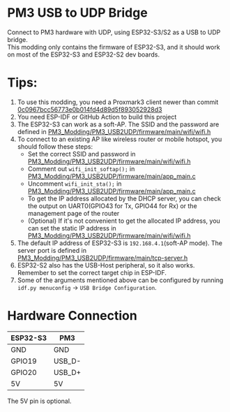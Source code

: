 # PM3 USB to UDP Bridge

Connect to PM3 hardware with UDP, using ESP32-S3/S2 as a USB to UDP bridge.  
This modding only contains the firmware of ESP32-S3, and it should work on most of the ESP32-S3 and ESP32-S2 dev boards.  

# Tips:
1. To use this modding, you need a Proxmark3 client newer than commit [0c0967bcc56773e0b014fd4d89d5f893052928d3](https://github.com/RfidResearchGroup/proxmark3/commit/0c0967bcc56773e0b014fd4d89d5f893052928d3)
2. You need ESP-IDF or GitHub Action to build this project
3. The ESP32-S3 can work as a soft-AP. The SSID and the password are defined in [PM3_Modding/PM3_USB2UDP/firmware/main/wifi/wifi.h](./firmware/main/wifi/wifi.h)
4. To connect to an existing AP like wireless router or mobile hotspot, you should follow these steps:  
    + Set the correct SSID and password in [PM3_Modding/PM3_USB2UDP/firmware/main/wifi/wifi.h](./firmware/main/wifi/wifi.h)
    + Comment out `wifi_init_softap();` in [PM3_Modding/PM3_USB2UDP/firmware/main/app_main.c](./firmware/main/app_main.c)
    + Uncomment `wifi_init_sta();` in [PM3_Modding/PM3_USB2UDP/firmware/main/app_main.c](./firmware/main/app_main.c)
    + To get the IP address allocated by the DHCP server, you can check the output on UART0(GPIO43 for Tx, GPIO44 for Rx) or the management page of the router
    + (Optional) If it's not convenient to get the allocated IP address, you can set the static IP address in [PM3_Modding/PM3_USB2UDP/firmware/main/wifi/wifi.h](./firmware/main/wifi/wifi.h)
5. The default IP address of ESP32-S3 is `192.168.4.1`(soft-AP mode). The server port is defined in [PM3_Modding/PM3_USB2UDP/firmware/main/tcp-server.h](./firmware/main/udp-server.h)
6. ESP32-S2 also has the USB-Host peripheral, so it also works. Remember to set the correct target chip in ESP-IDF.
7. Some of the arguments mentioned above can be configured by running `idf.py menuconfig` -> `USB Bridge Configuration`.

# Hardware Connection

| ESP32-S3 | PM3    |
| -------- | ------ |
| GND      | GND    |
| GPIO19   | USB_D- |
| GPIO20   | USB_D+ |
| 5V       | 5V     |

The 5V pin is optional.  